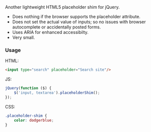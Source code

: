 Another lightweight HTML5 placeholder shim for jQuery.

* Does nothing if the browser supports the placeholder attribute.
* Does not set the actual value of inputs; so no issues with browser autocomplete or accidentally posted forms.
* Uses ARIA for enhanced accessibilty.
* Very small.

### Usage

HTML:

```html
<input type="search" placeholder="Search site"/>
```

JS:

```js
jQuery(function ($) {
    $('input, textarea').placeholderShim();
});
```

CSS:

```css
.placeholder-shim {
    color: dodgerblue;
}
```
